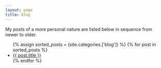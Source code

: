 ```yaml
---
layout: page
title: blog
---
```


My posts of a more personal nature are listed below in sequence from newer to older.

 <ul>
 {% assign sorted_posts = (site.categories.['blog']) %}
{% for post in sorted_posts %}
  <li>
    <a href="{{ post.url }}">{{ post.title }}</a>
  </li>
{% endfor %}
</ul>
